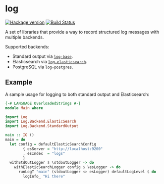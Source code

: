# log

[![Hackage version](https://img.shields.io/hackage/v/log-base.svg?label=Hackage)](https://hackage.haskell.org/package/log-base)
[![Build Status](https://github.com/scrive/log/workflows/Haskell-CI/badge.svg?branch=master)](https://github.com/scrive/log/actions?query=branch%3Amaster)

A set of libraries that provide a way to record structured log messages with
multiple backends.

Supported backends:

* Standard output via
  [`log-base`](https://hackage.haskell.org/package/log-base).
* Elasticsearch via
  [`log-elasticsearch`](https://hackage.haskell.org/package/log-elasticsearch).
* PostgreSQL via
  [`log-postgres`](https://hackage.haskell.org/package/log-postgres).

## Example

A sample usage for logging to both standard output and Elasticsearch:

```haskell
{-# LANGUAGE OverloadedStrings #-}
module Main where

import Log
import Log.Backend.ElasticSearch
import Log.Backend.StandardOutput

main :: IO ()
main = do
  let config = defaultElasticSearchConfig
        { esServer = "http://localhost:9200"
        , esIndex  = "logs"
        }
  withStdOutLogger $ \stdoutLogger -> do
    withElasticSearchLogger config $ \esLogger -> do
      runLogT "main" (stdoutLogger <> esLogger) defaultLogLevel $ do
        logInfo_ "Hi there"
```
